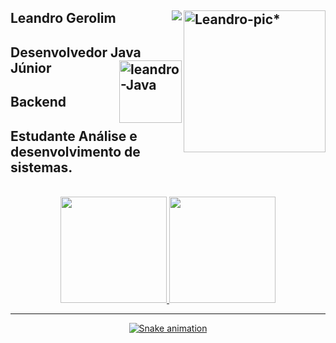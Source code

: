  

 
## Leandro Gerolim<img align="right" alt="Leandro-pic*" height="227" width="227" src="https://i.picasion.com/pic92/f7c285bc615d125564443b0b0c0569dd.gif">                 <a href="https://www.linkedin.com/in/leandro-gerolim" target="_blank"><img align="right" src="https://img.shields.io/badge/-LinkedIn-%230077B5?style=for-the-badge&logo=linkedin&logoColor=white" target="_blank"></a>

## Desenvolvedor Java Júnior<img align="right" alt="leandro-Java" height="100" width="100" src="https://cdn.jsdelivr.net/gh/devicons/devicon/icons/java/java-original-wordmark.svg">

## Backend 

## Estudante Análise e desenvolvimento de sistemas.

<br>


<div align="center">
<a href="https://github.com/leandrogerolim"><img height="170px" src="https://github-readme-stats.vercel.app/api?username=leandrogerolim&include_all_commits=true&show_icons=true&theme=blueberry&include_all_commits=true&count_private=true"/>

<img height="170px" src="https://github-readme-stats.vercel.app/api/top-langs/?username=leandrogerolim&layout=compact&theme=blueberry&langs_count=10"/>    
</div>
 
 ****
<div align="center">
 
![Snake animation](https://github.com/leandrogerolim/leandrogerolim/blob/output/github-contribution-grid-snake.svg)
   
</div>


